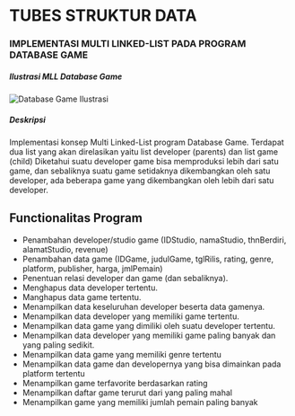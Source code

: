 # TUBES STRUKTUR DATA

### IMPLEMENTASI MULTI LINKED-LIST PADA PROGRAM DATABASE GAME

##### Ilustrasi MLL Database Game

![Database Game Ilustrasi](https://github.com/afifksupriyadi/TubesSTD---MLL-Database-Game/assets/147795492/5863df22-21ea-45b3-aea5-1a0d4f1184b0)

##### Deskripsi

Implementasi konsep Multi Linked-List program Database Game. Terdapat dua list yang akan direlasikan yaitu list developer (parents) dan list game (child)
Diketahui suatu developer game bisa memproduksi lebih dari satu game, dan sebaliknya suatu game setidaknya dikembangkan oleh satu developer, ada beberapa game yang dikembangkan oleh lebih dari satu developer.

## Functionalitas Program

- Penambahan developer/studio game (IDStudio, namaStudio, thnBerdiri, alamatStudio, revenue)
- Penambahan data game (IDGame, judulGame, tglRilis, rating, genre, platform, publisher, harga, jmlPemain)
- Penentuan relasi developer dan game (dan sebaliknya).
- Menghapus data developer tertentu.
- Manghapus data game tertentu.
- Menampilkan data keseluruhan developer beserta data gamenya.
- Menampilkan data developer yang memiliki game tertentu.
- Menampilkan data game yang dimiliki oleh suatu developer tertentu.
- Menampilkan data developer yang memiliki game paling banyak dan yang paling sedikit.
- Menampilkan data game yang memiliki genre tertentu
- Menampilkan data game dan developernya yang bisa dimainkan pada platform tertentu
- Menampilkan game terfavorite berdasarkan rating
- Menampilkan daftar game terurut dari yang paling mahal
- Menampilkan game yang memiliki jumlah pemain paling banyak
